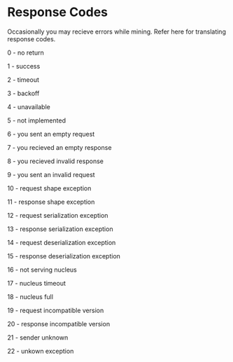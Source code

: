 # Response Codes

Occasionally you may recieve errors while mining. Refer here for translating response codes.

0 - no return

1 - success

2 - timeout

3 - backoff

4 - unavailable

5 - not implemented

6 - you sent an empty request

7 - you recieved an empty response

8 - you recieved invalid response

9 - you sent an invalid request

10 - request shape exception

11 - response shape exception

12 - request serialization exception

13 - response serialization exception

14 - request deserialization exception

15 - response deserialization exception

16 - not serving nucleus

17 - nucleus timeout

18 - nucleus full

19 - request incompatible version

20 - response incompatible version

21 - sender unknown

22 - unkown exception